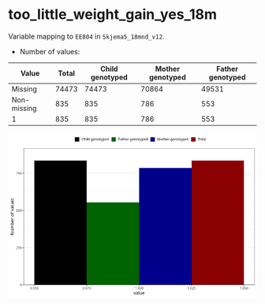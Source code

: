 # too_little_weight_gain_yes_18m
Variable mapping to `EE804` in `Skjema5_18mnd_v12`.
- Number of values:

| Value | Total | Child genotyped | Mother genotyped | Father genotyped |
| ----- | ----- | --------------- | ---------------- | ---------------- |
| Missing | 74473 | 74473 | 70864 | 49531 |
| Non-missing | 835 | 835 | 786 | 553 |
| 1 | 835 | 835 | 786 | 553 |



![](too_little_weight_gain_yes_18m_n.png)



